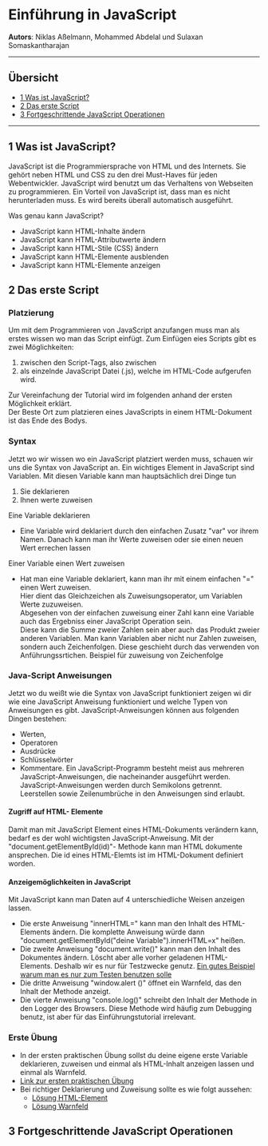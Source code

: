 # Einführung in JavaScript
**Autors**: Niklas Aßelmann, Mohammed Abdelal und Sulaxan Somaskantharajan

---

## Übersicht

- [1 Was ist JavaScript?](#1-Was-ist-Leaflet)
- [2 Das erste Script](#2-Das-erste-Script)
- [3 Fortgeschrittende JavaScript Operationen](#3-Fortgeschrittende-JavaScript-Operationen)




---

## 1 Was ist JavaScript?

JavaScript ist die Programmiersprache von HTML und des Internets. Sie gehört neben HTML und CSS zu den drei Must-Haves für jeden Webentwickler. JavaScript wird benutzt um  das Verhaltens von Webseiten zu programmieren. Ein Vorteil von JavaScript ist, dass man es nicht herunterladen muss. Es wird bereits überall automatisch ausgeführt.

Was genau kann JavaScript?
  - JavaScript kann HTML-Inhalte ändern
  - JavaScript kann HTML-Attributwerte ändern
  - JavaScript kann HTML-Stile (CSS) ändern
  - JavaScript kann HTML-Elemente ausblenden
  - JavaScript kann HTML-Elemente anzeigen

## 2 Das erste Script

### Platzierung

Um mit dem Programmieren von JavaScript anzufangen muss man als erstes wissen wo man das Script einfügt.
Zum Einfügen eies Scripts gibt es zwei Möglichkeiten:
  1. zwischen den Script-Tags, also zwischen  <script> und </script>
  2. als einzelnde JavaScript Datei (.js), welche im HTML-Code aufgerufen wird. <br>

Zur Vereinfachung der Tutorial wird im folgenden anhand der ersten Möglichkeit erklärt. <br>
Der Beste Ort zum platzieren eines JavaScripts in einem HTML-Dokument ist das Ende des Bodys.

### Syntax

Jetzt wo wir wissen wo ein JavaScript platziert werden muss, schauen wir uns die Syntax von JavaScript an.
Ein wichtiges Element in JavaScript sind Variablen. Mit diesen Variable kann man hauptsächlich drei Dinge tun
  1. Sie deklarieren
  2. Ihnen werte zuweisen 

Eine Variable deklarieren
  - Eine Variable wird deklariert durch den einfachen Zusatz "var" vor ihrem Namen.
    Danach kann man ihr Werte zuweisen oder sie einen neuen Wert errechen lassen <br>

Einer Variable einen Wert zuweisen
  - Hat man eine Variable deklariert, kann man ihr mit einem einfachen "=" einen Wert zuweisen. <br>
    Hier dient das Gleichzeichen als Zuweisungsoperator, um Variablen Werte zuzuweisen. <br>
    Abgesehen von der einfachen zuweisung einer Zahl kann eine Variable auch das Ergebniss einer JavaScript Operation sein. <br>
    Diese kann die Summe zweier Zahlen sein aber auch das Produkt zweier anderen Variablen.
    Man kann Variablen aber nicht nur Zahlen zuweisen, sondern auch Zeichenfolgen. Diese geschieht durch das verwenden von Anführungssrtichen.
    Beispiel für zuweisung von Zeichenfolge

### Java-Script Anweisungen

Jetzt wo du weißt wie die Syntax von JavaScript funktioniert zeigen wi dir wie eine JavaScript Anweisung funktioniert und welche Typen von Anweisungen es gibt. JavaScript-Anweisungen können aus folgenden Dingen bestehen:
  - Werten, 
  - Operatoren 
  - Ausdrücke
  - Schlüsselwörter 
  - Kommentare.
Ein JavaScript-Programm besteht meist aus mehreren JavaScript-Anweisungen, die nacheinander ausgeführt werden.
JavaScript-Anweisungen werden durch Semikolons getrennt.
Leerstellen sowie Zeilenumbrüche in den Anweisungen sind erlaubt.

#### Zugriff auf HTML- Elemente
Damit man mit JavaScript Element eines HTML-Dokuments verändern kann, bedarf es der wohl wichtigsten JavaScript-Anweisung.
Mit der "document.getElementById(id)"- Methode kann man HTML dokumente ansprechen. Die id eines HTML-Elemts ist im HTML-Dokument definiert worden.

#### Anzeigemöglichkeiten in JavaScript

Mit JavaScript kann man Daten auf 4 unterschiedliche Weisen anzeigen lassen. 
  - Die erste Anweisung "innerHTML=" kann man den Inhalt des HTML-Elements ändern. Die komplette Anweisung würde dann "document.getElementById("deine Variable").innerHTML=x" heißen.
  - Die zweite Anweisung "document.write()" kann man den Inhalt des Dokumentes ändern. Löscht aber alle vorher geladenen HTML-Elements. Deshalb wir es nur für Testzwecke genutz. [Ein gutes Beispiel warum man es nur zum Testen benutzen solle](https://www.w3schools.com/code/tryit.asp?filename=GGY8JU3O6CW9)
  - Die dritte Anweisung "window.alert ()" öffnet ein Warnfeld, das den Inhalt der Methode anzeigt.
  - Die vierte Anweisung "console.log()" schreibt den Inhalt der Methode in den Logger des Browsers. Diese Methode wird häufig zum Debugging benutz, ist aber für das Einführungstutorial irrelevant.

### Erste Übung

  - In der ersten praktischen Übung sollst du deine eigene erste Variable deklarieren, zuweisen und einmal als HTML-Inhalt anzeigen lassen und einmal als Warnfeld.
  - [Link zur ersten praktischen Übung](https://www.w3schools.com/code/tryit.asp?filename=GGY8Q98QGDTG)
  - Bei richtiger Deklarierung und Zuweisung sollte es wie folgt aussehen:
    - [Lösung HTML-Element](https://www.w3schools.com/code/tryit.asp?filename=GGY8TS2GC9K2)
    - [Lösung Warnfeld](https://www.w3schools.com/code/tryit.asp?filename=GGY8UBVGSEZY)

## 3 Fortgeschrittende JavaScript Operationen
